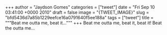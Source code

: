
+++
author = "Jaydson Gomes"
categories = ["tweet"]
date = "Fri Sep 10 03:41:00 +0000 2010"
draft = false
image = "{TWEET_IMAGE}"
slug = "bfd5436d7a85b1229eefce16a0791640f5ee188a"
tags = ["tweet"]
title = """Beat me outta me, beat it..."""
+++
Beat me outta me, beat it, beat it! Beat the outta me...
